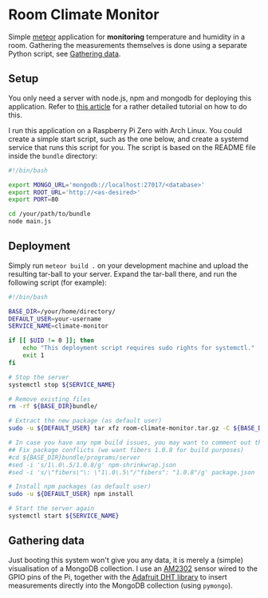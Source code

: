 # Room Climate Monitor

Simple [meteor](https://www.meteor.com) application for **monitoring** temperature and humidity in a room. Gathering the measurements themselves is done using a separate Python script, see [Gathering data](#gathering-data).

## Setup

You only need a server with node.js, npm and mongodb for deploying this application.
Refer to [this article](https://www.digitalocean.com/community/tutorials/how-to-deploy-a-meteor-js-application-on-ubuntu-14-04-with-nginx) for a rather detailed tutorial on how to do this.

I run this application on a Raspberry Pi Zero with Arch Linux. You could create a simple start script, such as the one below, and create a systemd service that runs this script for you. The script is based on the README file inside the `bundle` directory:

```bash
#!/bin/bash

export MONGO_URL='mongodb://localhost:27017/<database>'
export ROOT_URL='http://<as-desired>'
export PORT=80

cd /your/path/to/bundle
node main.js
```

## Deployment

Simply run `meteor build .` on your development machine and upload the resulting tar-ball to your server. Expand the tar-ball there, and run the following script (for example):

```bash
#!/bin/bash

BASE_DIR=/your/home/directory/
DEFAULT_USER=your-username
SERVICE_NAME=climate-monitor

if [[ $UID != 0 ]]; then
	echo "This deployment script requires sudo rights for systemctl."
	exit 1
fi

# Stop the server
systemctl stop ${SERVICE_NAME}

# Remove existing files
rm -rf ${BASE_DIR}bundle/

# Extract the new package (as default user)
sudo -u ${DEFAULT_USER} tar xfz room-climate-monitor.tar.gz -C ${BASE_DIR}

# In case you have any npm build issues, you may want to comment out the following lines (dirty fix):
## Fix package conflicts (we want fibers 1.0.8 for build purposes)
#cd ${BASE_DIR}bundle/programs/server
#sed -i 's/1\.0\.5/1.0.8/g' npm-shrinkwrap.json
#sed -i 's/\"fibers\"\: \"1\.0\.5\"/"fibers": "1.0.8"/g' package.json

# Install npm packages (as default user)
sudo -u ${DEFAULT_USER} npm install

# Start the server again
systemctl start ${SERVICE_NAME}
```

## Gathering data

Just booting this system won't give you any data, it is merely a (simple) visualisation of a MongoDB collection. I use an [AM2302](http://akizukidenshi.com/download/ds/aosong/AM2302.pdf) sensor wired to the GPIO pins of the Pi, together with the [Adafruit DHT library](https://github.com/adafruit/Adafruit_Python_DHT) to insert measurements directly into the MongoDB collection (using `pymongo`).

